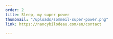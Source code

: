 ```yaml
---
order: 2
title: Sleep, my super power
thumbnail: "/uploads/sommeil-super-power.png"
link: https://nancybilodeau.com/en/contact

---
```

